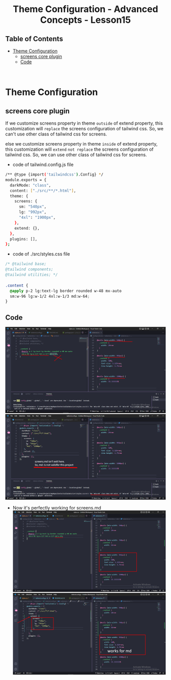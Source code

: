 <br />
 <p align="center">
    <h1 align="center">  Theme Configuration - Advanced Concepts - Lesson15</h1>
</p>

<!-- TABLE OF CONTENTS -->

## Table of Contents

- [Theme Configuration](#theme-configuration)
  - [screens core plugin](#screens-core-plugin)
  - [Code](#code)

<br>

# Theme Configuration

## screens core plugin

If we customize screens property in theme `outside` of extend property, this customization will `replace` the screens configuration of tailwind css. So, we can't use other class of tailwind css for screens.

else we customize screens property in theme `inside` of extend property, this customization will `extend` `not replace` the screens configuration of tailwind css. So, we can use other class of tailwind css for screens.

- code of tailwind.config.js file

```sh
/** @type {import('tailwindcss').Config} */
module.exports = {
  darkMode: "class",
  content: ["./src/**/*.html"],
  theme: {
    screens: {
      sm: "540px",
      lg: "992px",
      "4xl": "1900px",
    },
    extend: {},
  },
  plugins: [],
};

```

- code of ./src/styles.css file

```css
/* @tailwind base;
@tailwind components;
@tailwind utilities; */

.content {
  @apply p-2 lg:text-lg border rounded w-48 mx-auto 
  sm:w-96 lg:w-1/2 4xl:w-1/3 md:w-64;
}
```

## Code

![screens core plugin of theme configuration](./images/screens%20core%20plugin%20of%20theme%20configuration.png)
![screens core plugin of theme configuration](./images/screens%20core%20plugin%20of%20theme%20configuration2.png)

- Now it's perfectly working for screens.md
  ![screens core plugin of theme configuration](./images/screens%20core%20plugin%20of%20theme%20configuration3.png)
  ![screens core plugin of theme configuration](./images/screens%20core%20plugin%20of%20theme%20configuration4.png)

<br>
